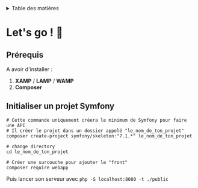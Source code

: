 <details>
    <summary>Table des matières</summary>

- [Introduction](README.md)
- [Structure](structure.md)
- [Getting Started](getting-started.md)
- [Console](console.md)
- [Controller](controller.md)
- [Doctrine](doctrine.md)
- [Models](models.md)
- [Migration](migration.md)
- [Repositories](repositories.md)
- [Pratiques](pratiques.md)

</details>

# Let's go ! 🏁

## Prérequis

A avoir d'installer :
1. __XAMP__ / __LAMP__ / __WAMP__
2. __Composer__

## Initialiser un projet Symfony

```
# Cette commande uniquement créera le minimum de Symfony pour faire une API
# Il créer le projet dans un dossier appelé "le_nom_de_ton_projet"
composer create-project symfony/skeleton:"7.1.*" le_nom_de_ton_projet

# change directory
cd le_nom_de_ton_projet

# Créer une surcouche pour ajouter le "front" 
composer require webapp
```

Puis lancer son serveur avec ```php -S localhost:8080 -t ./public```